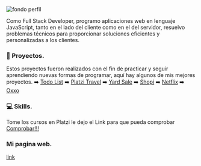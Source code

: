 ![fondo perfil ](https://github.com/jesusvittee/jesusvittee/assets/127768350/e593c932-934f-45db-aa1d-a372eb502290)

Como Full Stack Developer, programo aplicaciones web en lenguaje JavaScript, tanto en el lado del cliente como en el del servidor, resuelvo problemas técnicos para proporcionar soluciones eficientes y personalizadas a los clientes.

###  🚀 Proyectos.
Estos proyectos fueron realizados con el fin de practicar y seguir aprendiendo nuevas formas de programar, aquí hay algunos de mis mejores proyectos.
➡️ [Todo List](https://jesusvittee.github.io/todo-list-react/)
➡️ [Platzi Travel](https://jesusvittee.github.io/platzi-travel/public/)
➡️ [Yard Sale](https://jesusvittee.github.io/Yard-sale/)
➡️ [Shopi](https://jesusvittee.github.io/shopi/)
➡️ [Netflix](https://jesusvittee.github.io/Netflix/)
➡️ [Oxxo](https://jesusvittee.github.io/oxxo/)


###  💻 Skills.


Tome los cursos en Platzi le dejo el Link para que pueda comprobar [Comprobar!!!](https://platzi.com/p/jesusvittee/)

### Mi pagina web.
[link](https://jesusvite.com/)

<!--
**jesusvittee/jesusvittee** is a ✨ _special_ ✨ repository because its `README.md` (this file) appears on your GitHub profile.

Here are some ideas to get you started:

- 🔭 I’m currently working on ...
- 🌱 I’m currently learning ...
- 👯 I’m looking to collaborate on ...
- 🤔 I’m looking for help with ...
- 💬 Ask me about ...
- 📫 How to reach me: ...
- 😄 Pronouns: ...
- ⚡ Fun fact: ...
-->
